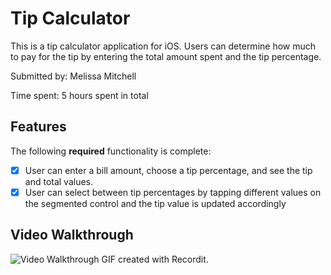 # Tip Calculator

This is a tip calculator application for iOS. Users can determine how much to pay for the tip by entering the total amount spent and the tip percentage.

Submitted by: Melissa Mitchell

Time spent: 5 hours spent in total

## Features

The following **required** functionality is complete:

* [x] User can enter a bill amount, choose a tip percentage, and see the tip and total values.
* [x] User can select between tip percentages by tapping different values on the segmented control and the tip value is updated accordingly

## Video Walkthrough
<img src='http://g.recordit.co/XmMfec6H31.gif' title='Video Walkthrough' width='' alt='Video Walkthrough' />
GIF created with Recordit.


